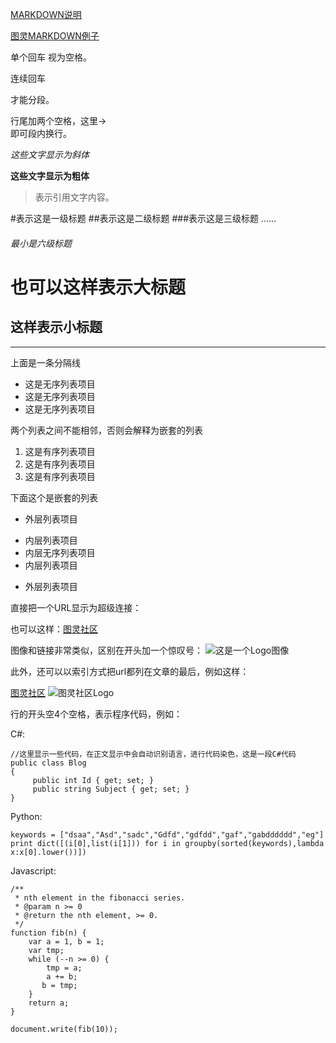 [MARKDOWN说明](http://wowubuntu.com/markdown/basic.html)


[图灵MARKDOWN例子](http://www.ituring.com.cn/article/23)


单个回车
视为空格。

连续回车

才能分段。

行尾加两个空格，这里->  
即可段内换行。

*这些文字显示为斜体*

**这些文字显示为粗体**


>表示引用文字内容。

#表示这是一级标题
##表示这是二级标题
###表示这是三级标题
……
###### 最小是六级标题

也可以这样表示大标题
=

这样表示小标题
-


---
上面是一条分隔线


- 这是无序列表项目
- 这是无序列表项目
- 这是无序列表项目

两个列表之间不能相邻，否则会解释为嵌套的列表

1. 这是有序列表项目
2. 这是有序列表项目
3. 这是有序列表项目

下面这个是嵌套的列表

- 外层列表项目
 + 内层列表项目
 + 内层无序列表项目
 + 内层列表项目
- 外层列表项目


直接把一个URL显示为超级连接：

也可以这样：[图灵社区](http://www.ituring.com.cn)

图像和链接非常类似，区别在开头加一个惊叹号： ![这是一个Logo图像](http://www.turingbook.com/Content/img/Turing.Gif)

此外，还可以以索引方式把url都列在文章的最后，例如这样：

[图灵社区][1]
![图灵社区Logo][2]

[1]:http://www.ituring.com.cn
[2]:http://www.ituring.com.cn/Content/img/Turing.Gif



行的开头空4个空格，表示程序代码，例如：

C#:

    //这里显示一些代码，在正文显示中会自动识别语言，进行代码染色，这是一段C#代码
    public class Blog
    {
         public int Id { get; set; }
         public string Subject { get; set; }
    }

Python:

    keywords = ["dsaa","Asd","sadc","Gdfd","gdfdd","gaf","gabdddddd","eg"]
    print dict([(i[0],list(i[1])) for i in groupby(sorted(keywords),lambda    x:x[0].lower())])

Javascript:

    /**
     * nth element in the fibonacci series.
     * @param n >= 0
     * @return the nth element, >= 0.
     */
    function fib(n) {
        var a = 1, b = 1;
        var tmp;
        while (--n >= 0) {
            tmp = a;
            a += b;
           b = tmp;
        }
        return a;
    }

    document.write(fib(10));